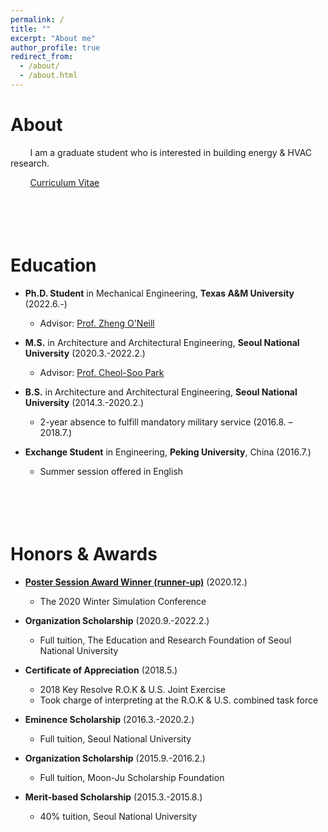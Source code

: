 ```yaml
---
permalink: /
title: ""
excerpt: "About me"
author_profile: true
redirect_from: 
  - /about/
  - /about.html
---
```

About
======
&nbsp; &nbsp; &nbsp; &nbsp;  I am a graduate student who is interested in building energy & HVAC research.

&nbsp; &nbsp; &nbsp; &nbsp;  [Curriculum Vitae](http://youngsik-choi.github.io/files/CV_ChoiY.pdf)

\
\
Education
======

* **Ph.D. Student** in Mechanical Engineering, **Texas A&M University** (2022.6.-)
  * Advisor: [Prof. Zheng O'Neill](https://hvac.engr.tamu.edu/)

* **M.S.** in Architecture and Architectural Engineering, **Seoul National University** (2020.3.-2022.2.)
  * Advisor: [Prof. Cheol-Soo Park](http://bs.snu.ac.kr/)

* **B.S.** in Architecture and Architectural Engineering, **Seoul National University** (2014.3.-2020.2.)
  * 2-year absence to fulfill mandatory military service (2016.8. – 2018.7.)

* **Exchange Student** in Engineering, **Peking University**, China (2016.7.)
  * Summer session offered in English

\
\
Honors & Awards
======

* [**Poster Session Award Winner (runner-up)**](http://youngsik-choi.github.io/files/WSC2020_Award.pdf)	(2020.12.)
  * The 2020 Winter Simulation Conference

* **Organization Scholarship** (2020.9.-2022.2.)
  * Full tuition, The Education and Research Foundation of Seoul National University

* **Certificate of Appreciation** (2018.5.)
  * 2018 Key Resolve R.O.K & U.S. Joint Exercise
  * Took charge of interpreting at the R.O.K & U.S. combined task force

* **Eminence Scholarship** (2016.3.-2020.2.)
  * Full tuition, Seoul National University
  
* **Organization Scholarship** (2015.9.-2016.2.)
  * Full tuition, Moon-Ju Scholarship Foundation

* **Merit-based Scholarship** (2015.3.-2015.8.)
  * 40% tuition, Seoul National University

